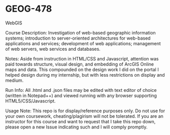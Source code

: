 # GEOG-478
WebGIS

Course Description: Investigation of web-based geographic information systems; introduction to server-oriented architectures for web-based applications and services; development of web applications; management of web servers, web services and databases. 

Notes: Aside from instruction in HTML/CSS and Javascript, attention was paid towards structure, visual design, and embedding of ArcGIS Online maps and data. This compounded on the design work I did on the portal I helped design during my internship, but with less restrictions on display and medium. 

Run Info: All .html and .json files may be edited with text editor of choice (written in Notepad++) and viewed running with any browser supporting HTML5/CSS/Javascript.

Usage Note: This repo is for display/reference purposes only. Do not use for your own coursework, cheating/plagirism will not be tolerated. If you are an instructor for this course and want to request that I take this repo down, please open a new Issue indicating such and I will comply promptly.
